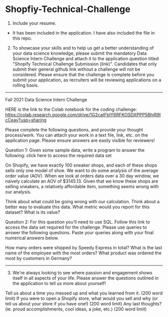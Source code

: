 # Shopfiy-Technical-Challenge

1. Include your resume.

- It has been included in the application. I have also included the file in this repo.

2. To showcase your skills and to help us get a better understanding of your data science knowledge, please submit the mandatory Data Science Intern Challenge and attach it to the application question titled "Shopify Technical Challenge Submission (link)". Candidates that only submit their general github link without a challenge will not be considered. Please ensure that the challenge is complete before you submit your application, as recruiters will be reviewing applications on a rolling basis. 

---------------------------------------------------------------------------------------------------------------------------------------------------------------------------------
Fall 2021 Data Science Intern Challenge 

HERE is the link to the Colab notebook for the coding challenge:
https://colab.research.google.com/drive/1G2catFblY6RFKOSDXPPP5BhjR9lcCeay?usp=sharing

Please complete the following questions, and provide your thought process/work. You can attach your work in a text file, link, etc. on the application page. Please ensure answers are easily visible for reviewers!


Question 1: Given some sample data, write a program to answer the following: click here to access the required data set

On Shopify, we have exactly 100 sneaker shops, and each of these shops sells only one model of shoe. We want to do some analysis of the average order value (AOV). When we look at orders data over a 30 day window, we naively calculate an AOV of $3145.13. Given that we know these shops are selling sneakers, a relatively affordable item, something seems wrong with our analysis. 

Think about what could be going wrong with our calculation. Think about a better way to evaluate this data. 
What metric would you report for this dataset?
What is its value?


Question 2: For this question you’ll need to use SQL. Follow this link to access the data set required for the challenge. Please use queries to answer the following questions. Paste your queries along with your final numerical answers below.

How many orders were shipped by Speedy Express in total?
What is the last name of the employee with the most orders?
What product was ordered the most by customers in Germany?

---------------------------------------------------------------------------------------------------------------------------------------------------------------------------------
3. We're always looking to see where passion and engagement shows itself in all aspects of your life. Please answer the questions outlined in the application to tell us more about yourself!

Tell us about a time you messed up and what you learned from it. (200 word limit)
If you were to open a Shopify store, what would you sell and why (or tell us about your store if you have one!) (200 word limit)
Any last thoughts? (ie. proud accomplishments, cool ideas, a joke, etc.) (200 word limit)
